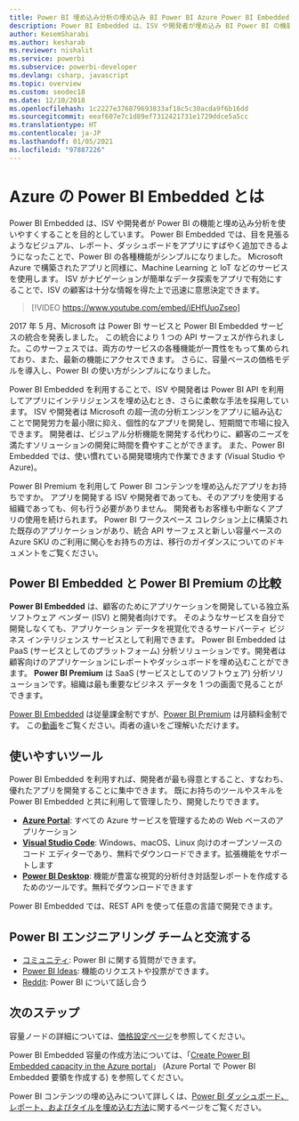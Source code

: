 ```yaml
---
title: Power BI 埋め込み分析の埋め込み BI Power BI Azure Power BI Embedded とは
description: Power BI Embedded は、ISV や開発者が埋め込み BI Power BI の機能を使いやすくする埋め込み分析ツールを意図しており、目を見張るようなビジュアル、レポート、ダッシュボードをアプリに簡単に追加できます。 Power BI Embedded を使用して、埋め込み分析ソフトウェア、埋め込み分析ツール、または埋め込みビジネス インテリジェンス ツールを使用する方法について説明します。
author: KesemSharabi
ms.author: kesharab
ms.reviewer: nishalit
ms.service: powerbi
ms.subservice: powerbi-developer
ms.devlang: csharp, javascript
ms.topic: overview
ms.custom: seodec18
ms.date: 12/10/2018
ms.openlocfilehash: 1c2227e376879693833af18c5c30acda9f6b16dd
ms.sourcegitcommit: eeaf607e7c1d89ef7312421731e1729ddce5a5cc
ms.translationtype: HT
ms.contentlocale: ja-JP
ms.lasthandoff: 01/05/2021
ms.locfileid: "97887226"
---
```

# <a name="what-is-power-bi-embedded-in-azure"></a>Azure の Power BI Embedded とは

Power BI Embedded は、ISV や開発者が Power BI の機能と埋め込み分析を使いやすくすることを目的としています。 Power BI Embedded では、目を見張るようなビジュアル、レポート、ダッシュボードをアプリにすばやく追加できるようになったことで、Power BI の各種機能がシンプルになりました。 Microsoft Azure で構築されたアプリと同様に、Machine Learning と IoT などのサービスを使用します。 ISV がナビゲーションが簡単なデータ探索をアプリで有効にすることで、ISV の顧客は十分な情報を得た上で迅速に意思決定できます。

> [!VIDEO https://www.youtube.com/embed/iEHfUuoZseo]

2017 年 5 月、Microsoft は Power BI サービスと Power BI Embedded サービスの統合を発表しました。 この統合により 1 つの API サーフェスが作られました。このサーフェスでは、両方のサービスの各種機能が一貫性をもって集められており、また、最新の機能にアクセスできます。 さらに、容量ベースの価格モデルを導入し、Power BI の使い方がシンプルになりました。

Power BI Embedded を利用することで、ISV や開発者は Power BI API を利用してアプリにインテリジェンスを埋め込むとき、さらに柔軟な手法を採用しています。 ISV や開発者は Microsoft の超一流の分析エンジンをアプリに組み込むことで開発労力を最小限に抑え、個性的なアプリを開発し、短期間で市場に投入できます。 開発者は、ビジュアル分析機能を開発する代わりに、顧客のニーズを満たすソリューションの開発に時間を費やすことができます。 また、Power BI Embedded では、使い慣れている開発環境内で作業できます (Visual Studio や Azure)。

Power BI Premium を利用して Power BI コンテンツを埋め込んだアプリをお持ちですか。 アプリを開発する ISV や開発者であっても、そのアプリを使用する組織であっても、何も行う必要がありません。 開発者もお客様も中断なくアプリの使用を続けられます。 Power BI ワークスペース コレクション上に構築された既存のアプリケーションがあり、統合 API サーフェスと新しい容量ベースの Azure SKU のご利用に関心をお持ちの方は、移行のガイダンスについてのドキュメントをご覧ください。

## <a name="comparing-power-bi-embedded-with-power-bi-premium"></a>Power BI Embedded と Power BI Premium の比較

**Power BI Embedded** は、顧客のためにアプリケーションを開発している独立系ソフトウェア ベンダー (ISV) と開発者向けです。 そのようなサービスを自分で開発しなくても、アプリケーション データを視覚化できるサードパーティ ビジネス インテリジェンス サービスとして利用できます。 Power BI Embedded は PaaS (サービスとしてのプラットフォーム) 分析ソリューションです。開発者は顧客向けのアプリケーションにレポートやダッシュボードを埋め込むことができます。 **Power BI Premium** は SaaS (サービスとしてのソフトウェア) 分析ソリューションです。組織は最も重要なビジネス データを 1 つの画面で見ることができます。 

[Power BI Embedded](https://azure.microsoft.com/pricing/details/power-bi-embedded/) は従量課金制ですが、[Power BI Premium](https://powerbi.microsoft.com/calculator/) は月額料金制です。 この[動画](https://www.youtube.com/watch?v=0y2oJikC6Xc&t=0s&list=PLv2BtOtLblH1dQPV49Ni12olDcUoW-GEl&index=3)をご覧ください。両者の違いをご理解いただけます。

## <a name="easy-to-use-tools"></a>使いやすいツール

Power BI Embedded を利用すれば、開発者が最も得意とすること、すなわち、優れたアプリを開発することに集中できます。 既にお持ちのツールやスキルを Power BI Embedded と共に利用して管理したり、開発したりできます。

* [**Azure Portal**](https://portal.azure.com/): すべての Azure サービスを管理するための Web ベースのアプリケーション
* [**Visual Studio Code**](https://code.visualstudio.com/docs): Windows、macOS、Linux 向けのオープンソースのコード エディターであり、無料でダウンロードできます。拡張機能をサポートします
* [**Power BI Desktop**](https://powerbi.microsoft.com/desktop/): 機能が豊富な視覚的分析付き対話型レポートを作成するためのツールです。無料でダウンロードできます

Power BI Embedded では、REST API を使って任意の言語で開発できます。

## <a name="engage-with-the-power-bi-engineering-team"></a>Power BI エンジニアリング チームと交流する

* [コミュニティ](https://community.powerbi.com/): Power BI に関する質問ができます。
* [Power BI Ideas](https://ideas.powerbi.com): 機能のリクエストや投票ができます。
* [Reddit](https://www.reddit.com/r/PowerBI/): Power BI について話し合う

## <a name="next-steps"></a>次のステップ

容量ノードの詳細については、[価格設定ページ](https://azure.microsoft.com/pricing/details/power-bi-embedded/)を参照してください。

Power BI Embedded 容量の作成方法については、「[Create Power BI Embedded capacity in the Azure portal](azure-pbie-create-capacity.md)」 (Azure Portal で Power BI Embedded 要領を作成する) を参照してください。

Power BI コンテンツの埋め込みについて詳しくは、[Power BI ダッシュボード、レポート、およびタイルを埋め込む方法](https://powerbi.microsoft.com/documentation/powerbi-developer-embedding-content/)に関するページをご覧ください。
